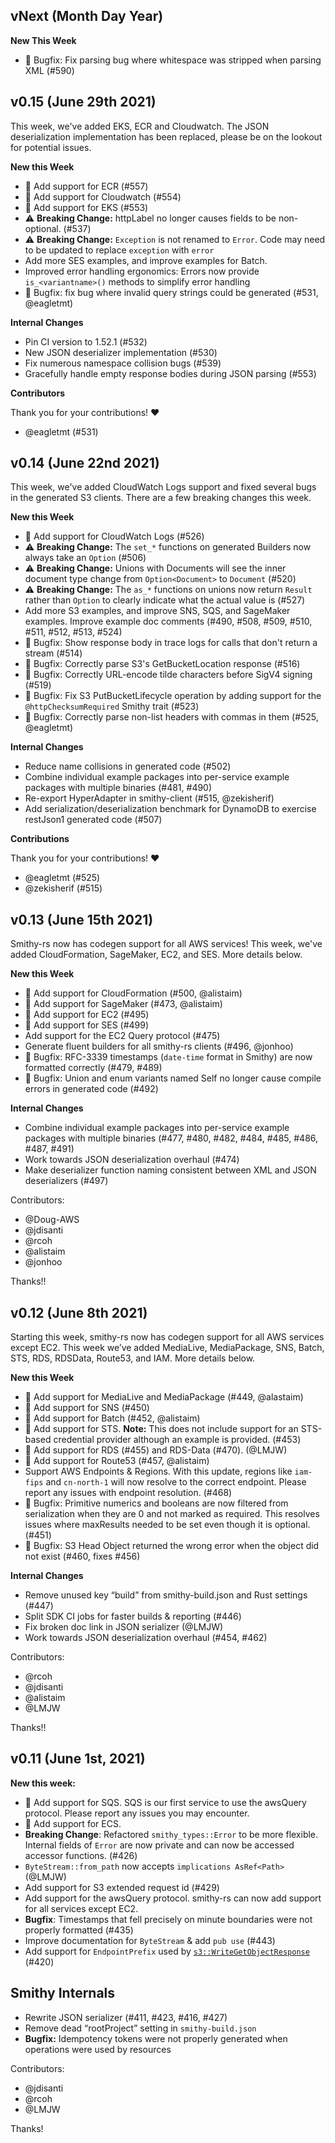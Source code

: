 ## vNext (Month Day Year)

**New This Week**
- :bug: Bugfix: Fix parsing bug where whitespace was stripped when parsing XML (#590)

## v0.15 (June 29th 2021)
This week, we've added EKS, ECR and Cloudwatch. The JSON deserialization implementation has been replaced, please be
on the lookout for potential issues.

**New this Week**
- 🎉 Add support for ECR (#557)
- 🎉 Add support for Cloudwatch (#554)
- 🎉 Add support for EKS (#553)
- ⚠️ **Breaking Change:** httpLabel no longer causes fields to be non-optional. (#537)
- ⚠️ **Breaking Change:** `Exception` is not renamed to `Error`. Code may need to be updated to replace `exception` with `error`
- Add more SES examples, and improve examples for Batch.
- Improved error handling ergonomics: Errors now provide `is_<variantname>()` methods to simplify error handling
- 🐛 Bugfix: fix bug where invalid query strings could be generated (#531, @eagletmt)

**Internal Changes**
- Pin CI version to 1.52.1 (#532)
- New JSON deserializer implementation (#530)
- Fix numerous namespace collision bugs (#539)
- Gracefully handle empty response bodies during JSON parsing (#553)

**Contributors**

Thank you for your contributions! ❤️

* @eagletmt (#531)


## v0.14 (June 22nd 2021)
This week, we've added CloudWatch Logs support and fixed several bugs in the generated S3 clients.
There are a few breaking changes this week.

**New this Week**
- 🎉 Add support for CloudWatch Logs (#526)
- ⚠️ **Breaking Change:** The `set_*` functions on generated Builders now always take an `Option` (#506)
- ⚠️ **Breaking Change:** Unions with Documents will see the inner document type change from `Option<Document>` to `Document` (#520)
- ⚠️ **Breaking Change:** The `as_*` functions on unions now return `Result` rather than `Option` to clearly indicate what the actual value is (#527)
- Add more S3 examples, and improve SNS, SQS, and SageMaker examples. Improve example doc comments (#490, #508, #509, #510, #511, #512, #513, #524)
- 🐛 Bugfix: Show response body in trace logs for calls that don't return a stream (#514)
- 🐛 Bugfix: Correctly parse S3's GetBucketLocation response (#516)
- 🐛 Bugfix: Correctly URL-encode tilde characters before SigV4 signing (#519)
- 🐛 Bugfix: Fix S3 PutBucketLifecycle operation by adding support for the `@httpChecksumRequired` Smithy trait (#523)
- 🐛 Bugfix: Correctly parse non-list headers with commas in them (#525, @eagletmt)

**Internal Changes**
- Reduce name collisions in generated code (#502)
- Combine individual example packages into per-service example packages with multiple binaries (#481, #490)
- Re-export HyperAdapter in smithy-client (#515, @zekisherif)
- Add serialization/deserialization benchmark for DynamoDB to exercise restJson1 generated code (#507)

**Contributions**

Thank you for your contributions! ❤️

- @eagletmt (#525)
- @zekisherif (#515)

## v0.13 (June 15th 2021)
Smithy-rs now has codegen support for all AWS services! This week, we've added CloudFormation, SageMaker, EC2, and SES. More details below.

**New this Week**
- 🎉 Add support for CloudFormation (#500, @alistaim)
- 🎉 Add support for SageMaker (#473, @alistaim)
- 🎉 Add support for EC2 (#495)
- 🎉 Add support for SES (#499)
- Add support for the EC2 Query protocol (#475)
- Generate fluent builders for all smithy-rs clients (#496, @jonhoo)
- 🐛 Bugfix: RFC-3339 timestamps (`date-time` format in Smithy) are now formatted correctly (#479, #489)
- 🐛 Bugfix: Union and enum variants named Self no longer cause compile errors in generated code (#492)

**Internal Changes**
- Combine individual example packages into per-service example packages with multiple binaries (#477, #480, #482, #484, #485, #486, #487, #491)
- Work towards JSON deserialization overhaul (#474)
- Make deserializer function naming consistent between XML and JSON deserializers (#497)

Contributors:
- @Doug-AWS
- @jdisanti
- @rcoh
- @alistaim
- @jonhoo

Thanks!!

## v0.12 (June 8th 2021)
Starting this week, smithy-rs now has codegen support for all AWS services except EC2. This week we’ve added MediaLive, MediaPackage, SNS, Batch, STS, RDS, RDSData, Route53, and IAM. More details below.

**New this Week**
- :tada: Add support for MediaLive and MediaPackage (#449, @alastaim)
- :tada: Add support for SNS (#450)
- :tada: Add support for Batch (#452, @alistaim)
- :tada: Add support for STS. **Note:** This does not include support for an STS-based credential provider although an example is provided. (#453)
- :tada: Add support for RDS (#455) and RDS-Data (#470). (@LMJW)
- :tada: Add support for Route53 (#457, @alistaim)
- Support AWS Endpoints & Regions. With this update, regions like `iam-fips` and `cn-north-1` will now resolve to the correct endpoint. Please report any issues with endpoint resolution. (#468)
- 🐛 Bugfix: Primitive numerics and booleans are now filtered from serialization when they are 0 and not marked as required. This resolves issues where maxResults needed to be set even though it is optional. (#451)
- 🐛 Bugfix: S3 Head Object returned the wrong error when the object did not exist (#460, fixes #456)


**Internal Changes**

- Remove unused key “build” from smithy-build.json and Rust settings (#447)
- Split SDK CI jobs for faster builds & reporting (#446)
- Fix broken doc link in JSON serializer (@LMJW)
- Work towards JSON deserialization overhaul (#454, #462)

Contributors:
- @rcoh
- @jdisanti
- @alistaim
- @LMJW

Thanks!!

## v0.11 (June 1st, 2021)
**New this week:**
- :tada: Add support for SQS. SQS is our first service to use the awsQuery protocol. Please report any issues you may encounter.
- :tada: Add support for ECS.
- **Breaking Change**: Refactored `smithy_types::Error` to be more flexible. Internal fields of `Error` are now private and can now be accessed accessor functions. (#426)
- `ByteStream::from_path` now accepts `implications AsRef<Path>` (@LMJW)
- Add support for S3 extended request id (#429)
- Add support for the awsQuery protocol. smithy-rs can now add support for all services except EC2.
- **Bugfix**: Timestamps that fell precisely on minute boundaries were not properly formatted (#435)
- Improve documentation for `ByteStream` & add `pub use` (#443)
- Add support for `EndpointPrefix` used by [`s3::WriteGetObjectResponse`](https://awslabs.github.io/aws-sdk-rust/aws_sdk_s3/operation/struct.WriteGetObjectResponse.html) (#420)

## Smithy Internals
- Rewrite JSON serializer (#411, #423, #416, #427)
- Remove dead “rootProject” setting in `smithy-build.json`
- **Bugfix:** Idempotency tokens were not properly generated when operations were used by resources

Contributors:
- @jdisanti
- @rcoh
- @LMJW

Thanks!

